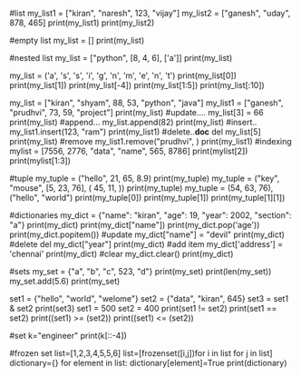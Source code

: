 #list
my_list1 = ["kiran", "naresh", 123, "vijay"]
my_list2 = ["ganesh", "uday", 878, 465]
print(my_list1)
print(my_list2)

#empty list
my_list = []
print(my_list)

#nested list
my_list = ["python", [8, 4, 6], ['a']]
print(my_list)

my_list = ('a', 's', 's', 'i', 'g', 'n', 'm', 'e', 'n', 't')
print(my_list[0])
print(my_list[1])
print(my_list[-4])
print(my_list[1:5])
print(my_list[:10])

my_list = ["kiran", "shyam", 88, 53, "python", "java"]
my_list1 = ["ganesh", "prudhvi", 73, 59, "project"]
print(my_list)
#update....
my_list[3] = 66
print(my_list)
#append...
my_list.append(82)
print(my_list)
#insert..
my_list1.insert(123, "ram")
print(my_list1)
#delete..__doc__
del my_list[5]
print(my_list)
#remove
my_list1.remove("prudhvi", )
print(my_list1)
#indexing
mylist = [7556, 2776, "data", "name", 565, 8786]
print(mylist[2])
print(mylist[1:3])

#tuple
my_tuple = ("hello", 21, 65, 8.9)
print(my_tuple)
my_tuple = ("key", "mouse", [5, 23, 76], (
    45,
    11,
))
print(my_tuple)
my_tuple = (54, 63, 76), ("hello", "world")
print(my_tuple[0])
print(my_tuple[1])
print(my_tuple[1][1])

#dictionaries
my_dict = {"name": "kiran", "age": 19, "year": 2002, "section": "a"}
print(my_dict)
print(my_dict["name"])
print(my_dict.pop('age'))
print(my_dict.popitem())
#update
my_dict["name"] = "devil"
print(my_dict)
#delete
del my_dict["year"]
print(my_dict)
#add item
my_dict['address'] = 'chennai'
print(my_dict)
#clear
my_dict.clear()
print(my_dict)

#sets
my_set = {"a", "b", "c", 523, "d"}
print(my_set)
print(len(my_set))
my_set.add(5.6)
print(my_set)

set1 = {"hello", "world", "welome"}
set2 = {"data", "kiran", 645}
set3 = set1 & set2
print(set3)
set1 = 500
set2 = 400
print(set1 != set2)
print(set1 == set2)
print((set1) >= (set2))
print((set1) <= (set2))

#set
k="engineer"
print(k[::-4])

#frozen set
list=[1,2,3,4,5,5,6]
list=[frozenset([i,j])for i in list for j in list]
dictionary={}
for element in list:
    dictionary[element]=True
print(dictionary)    
